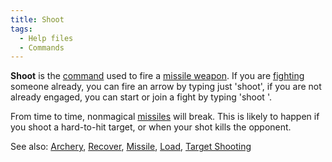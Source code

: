 ```yaml
---
title: Shoot
tags:
  - Help files
  - Commands
---
```

**Shoot** is the [command](command "wikilink") used to fire a [missile
weapon](missile_weapon "wikilink"). If you are
[fighting](combat "wikilink") someone already, you can fire an arrow by
typing just 'shoot', if you are not already engaged, you can start or
join a fight by typing 'shoot <victim>'.

From time to time, nonmagical [missiles](ammunition "wikilink") will
break. This is likely to happen if you shoot a hard-to-hit target, or
when your shot kills the opponent.

See also: [Archery](Archery "wikilink"), [Recover](Recover "wikilink"),
[Missile](Missile "wikilink"), [Load](Load "wikilink"), [Target
Shooting](Target_Shooting "wikilink")
